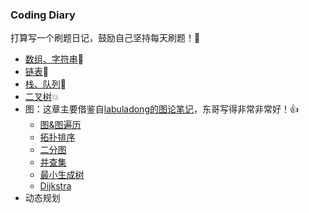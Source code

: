 ### Coding Diary

打算写一个刷题日记，鼓励自己坚持每天刷题！🥳

- [数组、字符串](1数组和字符串.md)🚀
- [链表](2链表.md)🎉
- [栈、队列](3栈和队列.md)🎈
- [二叉树](4二叉树.md)💥
- 图：这章主要借鉴自[labuladong的图论笔记](https://labuladong.github.io/algo/2/20/)，东哥写得非常非常好！👍
  - [图&图遍历](6图（图遍历）.md)
  - [拓扑排序](6图（拓扑排序）.md)
  - [二分图](6图（二分图）.md)
  - [并查集](6图（并查集）.md)
  - [最小生成树](6图（最小生成树）.md)
  - [Dijkstra](6图（Dijkstra）.md)
- 动态规划

